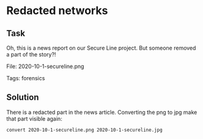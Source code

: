 # Redacted networks

## Task

Oh, this is a news report on our Secure Line project. But someone removed a part of the story?!

File: 2020-10-1-secureline.png

Tags: forensics

## Solution

There is a redacted part in the news article. Converting the png to jpg make that part visible again:

```bash
convert 2020-10-1-secureline.png 2020-10-1-secureline.jpg
```
